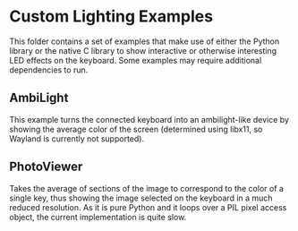 # Custom Lighting Examples
This folder contains a set of examples that make use of either the 
Python library or the native C library to show interactive or otherwise
interesting LED effects on the keyboard. Some examples may require
additional dependencies to run.

## AmbiLight
This example turns the connected keyboard into an ambilight-like device
by showing the average color of the screen (determined using libx11,
so Wayland is currently not supported).

## PhotoViewer
Takes the average of sections of the image to correspond to the color
of a single key, thus showing the image selected on the keyboard in 
a much reduced resolution. As it is pure Python and it loops over a PIL
pixel access object, the current implementation is quite slow.
